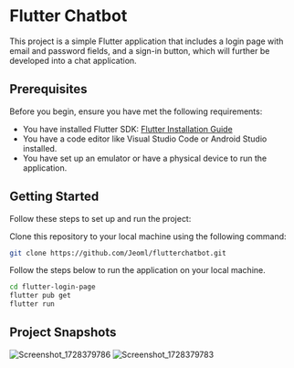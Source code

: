 # Flutter Chatbot

This project is a simple Flutter application that includes a login page with email and password fields, and a sign-in button, which will further be developed into a chat application.

## Prerequisites

Before you begin, ensure you have met the following requirements:

- You have installed Flutter SDK: [Flutter Installation Guide](https://flutter.dev/docs/get-started/install)
- You have a code editor like Visual Studio Code or Android Studio installed.
- You have set up an emulator or have a physical device to run the application.

## Getting Started

Follow these steps to set up and run the project:

Clone this repository to your local machine using the following command:
```bash
git clone https://github.com/Jeoml/flutterchatbot.git
```
Follow the steps below to run the application on your local machine.
```bash
cd flutter-login-page
flutter pub get
flutter run
```
## Project Snapshots
![Screenshot_1728379786](https://github.com/user-attachments/assets/e811b274-6689-416d-bd4d-749dfb2c0cf0)
![Screenshot_1728379783](https://github.com/user-attachments/assets/bd04eddf-e702-4667-8646-fc602517c626)


